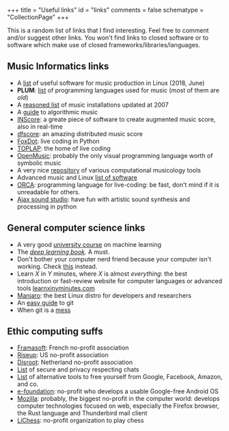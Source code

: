 +++
title = "Useful links"
id = "links"
comments = false
schematype = "CollectionPage"
+++

This is a random list of links that I find interesting. Feel free to comment and/or suggest other links.
You won't find links to closed software or to software which make use of closed frameworks/libraries/languages.

## Music Informatics links

* A [list](https://www.linuxjournal.com/content/linux-gets-loud) of useful software for music production in Linux (2018, June)
* **PLUM**: [list](http://www.nosuch.com/tjt/plum.html) of programming languages used for music (most of them are *old*)
* A [reasoned list](http://www.mindatplay.co.uk/index.html) of music installations updated at 2007
* A [guide](http://musiquealgorithmique.fr/) to algorithmic music
* [INScore](http://inscore.sourceforge.net/): a greate piece of software to create augmented music score, also in real-time
* [dfscore](http://dfscore.com/): an amazing distributed music score
* [FoxDot](http://foxdot.org/): live coding in Python
* [TOPLAP](http://toplap.org/): the home of live coding
* [OpenMusic](http://repmus.ircam.fr/openmusic/): probably the only visual programming language worth of symbolic music
* A very nice [repository](https://github.com/MarkGotham/MusoRepo) of various computational musicology tools
* Advanced music and Linux [list of software](http://linux-sound.org/swss.html)
* [ORCA](https://github.com/hundredrabbits/Orca): programming language for live-coding: be fast, don't mind if it is unreadable for others.
* [Ajax sound studio](http://ajaxsoundstudio.com/software/): have fun with artistic sound synthesis and processing in python


## General computer science links

* A very good [university course](https://www.youtube.com/playlist?list=PLUenpfvlyoa0rMoE5nXA8kdctBKE9eSob) on machine learning
* The [*deep learning book*](https://www.deeplearningbook.org/). A must.
* Don't bother your computer nerd friend because your computer isn't working. Check [this](http://www.fixingmycomputer.com/computer-turn-on.html) instead.
* Learn *X* in *Y* minutes, where *X* is almost _everything_: the best introduction or fast-review website for computer languages or advanced tools [learnxinyminutes.com](https://learnxinyminutes.com/)
* [Manjaro](https://manjaro.org/): the best Linux distro for developers and researchers
* An [easy guide](https://learngitbranching.js.org/?locale=it_IT) to git
* When git is a [mess](http://justinhileman.info/article/git-pretty/)

## Ethic computing suffs

* [Framasoft](https://framasoft.org/): French no-profit association
* [Riseup](https://riseup.net/): US no-profit association
* [Disroot](https://disroot.org/): Netherland no-profit association
* [List](https://securechatguide.org/) of secure and privacy respecting chats
* [List](https://degooglisons-internet.org/en/alternatives/) of alternative tools to free yourself from Google, Facebook, Amazon, and co.
* [e-foundation](https://e.foundation/): no-profit who develops a usable Google-free Android OS
* [Mozilla](https://www.mozilla.org/it/): probably, the biggest no-profit in the computer world: develops computer technologies focused on web, especially the Firefox browser, the Rust language and Thunderbird mail client
* [LiChess](lichess.org/): no-profit organization to play chess

